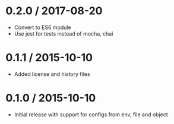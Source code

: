 0.2.0 / 2017-08-20
==================
  * Convert to ES6 module
  * Use jest for tests instead of mocha, chai

0.1.1 / 2015-10-10
==================

  * Added license and history files

0.1.0 / 2015-10-10
==================

  * Initial release with support for configs from env, file and object
